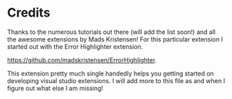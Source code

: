 # Credits

Thanks to the numerous tutorials out there (will add the list soon!) and all the awesome extensions by Mads Kristensen! For this particular extension I started out with the Error Highlighter extension.

https://github.com/madskristensen/ErrorHighlighter. 

This extension pretty much single handedly helps you getting started on developing visual studio extensions. I will add more to this file as and when I figure out what else I am missing!
